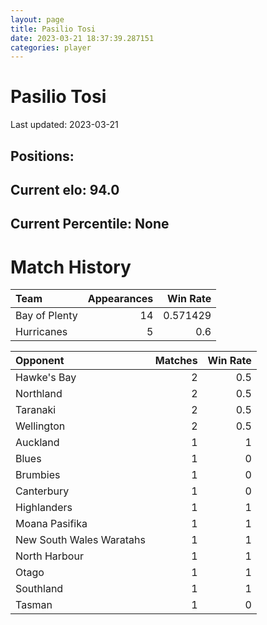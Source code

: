 ```yaml
---  
layout: page  
title: Pasilio Tosi  
date: 2023-03-21 18:37:39.287151  
categories: player  
---
```

# Pasilio Tosi


Last updated: 2023-03-21
## Positions: 

## Current elo: 94.0

## Current Percentile: None

# Match History


| Team          |   Appearances |   Win Rate |
|:--------------|--------------:|-----------:|
| Bay of Plenty |            14 |   0.571429 |
| Hurricanes    |             5 |   0.6      |

| Opponent                 |   Matches |   Win Rate |
|:-------------------------|----------:|-----------:|
| Hawke's Bay              |         2 |        0.5 |
| Northland                |         2 |        0.5 |
| Taranaki                 |         2 |        0.5 |
| Wellington               |         2 |        0.5 |
| Auckland                 |         1 |        1   |
| Blues                    |         1 |        0   |
| Brumbies                 |         1 |        0   |
| Canterbury               |         1 |        0   |
| Highlanders              |         1 |        1   |
| Moana Pasifika           |         1 |        1   |
| New South Wales Waratahs |         1 |        1   |
| North Harbour            |         1 |        1   |
| Otago                    |         1 |        1   |
| Southland                |         1 |        1   |
| Tasman                   |         1 |        0   |